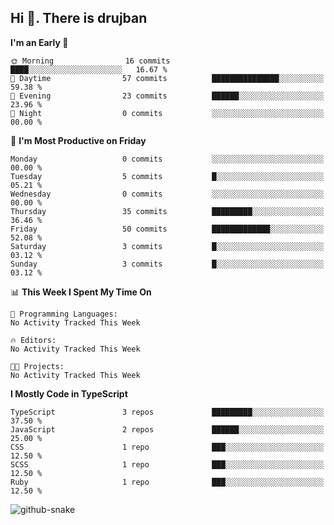 ## Hi 👋. There is drujban

<!--START_SECTION:waka-->
**I'm an Early 🐤** 

```text
🌞 Morning                16 commits          ████░░░░░░░░░░░░░░░░░░░░░   16.67 % 
🌆 Daytime                57 commits          ███████████████░░░░░░░░░░   59.38 % 
🌃 Evening                23 commits          ██████░░░░░░░░░░░░░░░░░░░   23.96 % 
🌙 Night                  0 commits           ░░░░░░░░░░░░░░░░░░░░░░░░░   00.00 % 
```
📅 **I'm Most Productive on Friday** 

```text
Monday                   0 commits           ░░░░░░░░░░░░░░░░░░░░░░░░░   00.00 % 
Tuesday                  5 commits           █░░░░░░░░░░░░░░░░░░░░░░░░   05.21 % 
Wednesday                0 commits           ░░░░░░░░░░░░░░░░░░░░░░░░░   00.00 % 
Thursday                 35 commits          █████████░░░░░░░░░░░░░░░░   36.46 % 
Friday                   50 commits          █████████████░░░░░░░░░░░░   52.08 % 
Saturday                 3 commits           █░░░░░░░░░░░░░░░░░░░░░░░░   03.12 % 
Sunday                   3 commits           █░░░░░░░░░░░░░░░░░░░░░░░░   03.12 % 
```


📊 **This Week I Spent My Time On** 

```text
💬 Programming Languages: 
No Activity Tracked This Week

🔥 Editors: 
No Activity Tracked This Week

🐱‍💻 Projects: 
No Activity Tracked This Week
```

**I Mostly Code in TypeScript** 

```text
TypeScript               3 repos             █████████░░░░░░░░░░░░░░░░   37.50 % 
JavaScript               2 repos             ██████░░░░░░░░░░░░░░░░░░░   25.00 % 
CSS                      1 repo              ███░░░░░░░░░░░░░░░░░░░░░░   12.50 % 
SCSS                     1 repo              ███░░░░░░░░░░░░░░░░░░░░░░   12.50 % 
Ruby                     1 repo              ███░░░░░░░░░░░░░░░░░░░░░░   12.50 % 
```

<!--END_SECTION:waka-->

<picture>
  <source media="(prefers-color-scheme: dark)" srcset="output/github-contribution-grid-snake-dark.svg" />
  <source media="(prefers-color-scheme: light)" srcset="output/github-contribution-grid-snake.svg" />
  <img alt="github-snake" src="github-snake.svg" />
</picture>
